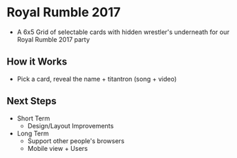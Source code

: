 # Royal Rumble 2017
- A 6x5 Grid of selectable cards with hidden wrestler's underneath for our Royal Rumble 2017 party

## How it Works
- Pick a card, reveal the name + titantron (song + video)

## Next Steps
- Short Term
	- Design/Layout Improvements
- Long Term
	- Support other people's browsers
	- Mobile view + Users
